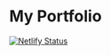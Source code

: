 # My Portfolio


[![Netlify Status](https://api.netlify.com/api/v1/badges/c436ac03-0d55-402f-8fed-98fd5b9e6fd8/deploy-status)](https://app.netlify.com/sites/dresilvaportfolio/deploys)
